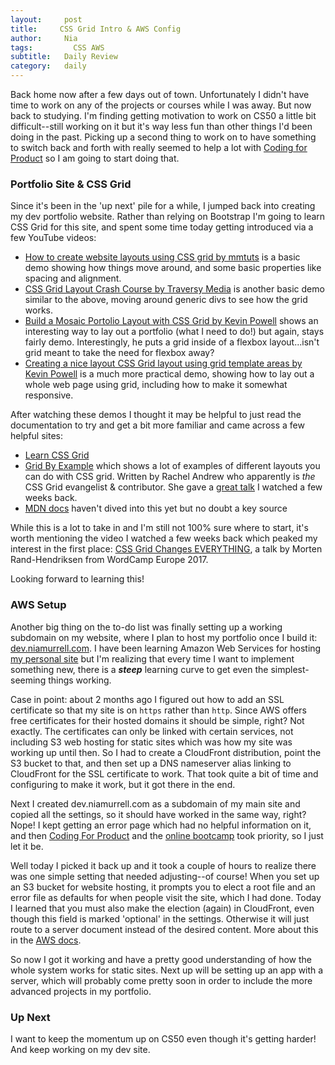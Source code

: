 ```yaml
---
layout:     post
title:     CSS Grid Intro & AWS Config
author:     Nia
tags: 		  CSS AWS
subtitle:  	Daily Review
category:   daily
---
```


Back home now after a few days out of town. Unfortunately I didn't have time to work on any of the projects or courses while I was away. But now back to studying. I'm finding getting motivation to work on CS50 a little bit difficult--still working on it but it's way less fun than other things I'd been doing in the past. Picking up a second thing to work on to have something to switch back and forth with really seemed to help a lot with [Coding for Product](https://niamurrell.github.io/search/#CodingForProduct) so I am going to start doing that.

### Portfolio Site & CSS Grid

Since it's been in the 'up next' pile for a while, I jumped back into creating my dev portfolio website. Rather than relying on Bootstrap I'm going to learn CSS Grid for this site, and spent some time today getting introduced via a few YouTube videos:

* [How to create website layouts using CSS grid by mmtuts](https://www.youtube.com/watch?v=HgwCeNVPlo0) is a basic demo showing how things move around, and some basic properties like spacing and alignment.
* [CSS Grid Layout Crash Course by Traversy Media](https://www.youtube.com/watch?v=jV8B24rSN5o) is another basic demo similar to the above, moving around generic divs to see how the grid works.
* [Build a Mosaic Portolio Layout with CSS Grid by Kevin Powell](https://www.youtube.com/watch?v=plRcoRqLriw) shows an interesting way to lay out a portfolio (what I need to do!) but again, stays fairly demo. Interestingly, he puts a grid inside of a flexbox layout...isn't grid meant to take the need for flexbox away?
* [Creating a nice layout CSS Grid layout using grid template areas by Kevin Powell](https://www.youtube.com/watch?v=v5KzBPUEgGQ) is a much more practical demo, showing how to lay out a whole web page using grid, including how to make it somewhat responsive.

After watching these demos I thought it may be helpful to just read the documentation to try and get a bit more familiar and came across a few helpful sites:

* [Learn CSS Grid](http://learncssgrid.com/)
* [Grid By Example](https://gridbyexample.com/) which shows a lot of examples of different layouts you can do with CSS grid. Written by Rachel Andrew who apparently is *the* CSS Grid evangelist & contributor. She gave a [great talk](https://www.youtube.com/watch?v=tjHOLtouElA) I watched a few weeks back.
* [MDN docs](https://developer.mozilla.org/en-US/docs/Web/CSS/CSS_Grid_Layout) haven't dived into this yet but no doubt a key source

While this is a lot to take in and I'm still not 100% sure where to start, it's worth mentioning the video I watched a few weeks back which peaked my interest in the first place: [CSS Grid Changes EVERYTHING](https://youtu.be/7kVeCqQCxlk), a talk by Morten Rand-Hendriksen from WordCamp Europe 2017.

Looking forward to learning this!


### AWS Setup

Another big thing on the to-do list was finally setting up a working subdomain on my website, where I plan to host my portfolio once I build it: [dev.niamurrell.com](https://dev.niamurrell.com). I have been learning Amazon Web Services for hosting [my personal site](https://niamurrell.com) but I'm realizing that every time I want to implement something new, there is a ***steep*** learning curve to get even the simplest-seeming things working.

Case in point: about 2 months ago I figured out how to add an SSL certificate so that my site is on `https` rather than `http`. Since AWS offers free certificates for their hosted domains it should be simple, right? Not exactly. The certificates can only be linked with certain services, not including S3 web hosting for static sites which was how my site was working up until then. So I had to create a CloudFront distribution, point the S3 bucket to that, and then set up a DNS nameserver alias linking to CloudFront for the SSL certificate to work. That took quite a bit of time and configuring to make it work, but it got there in the end.

Next I created dev.niamurrell.com as a subdomain of my main site and copied all the settings, so it should have worked in the same way, right? Nope! I kept getting an error page which had no helpful information on it, and then [Coding For Product](https://niamurrell.github.io/search/#CodingForProduct) and the [online bootcamp](https://niamurrell.github.io/daily/2017/08/06/bootcamp-wrapup/) took priority, so I just let it be.

Well today I picked it back up and it took a couple of hours to realize there was one simple setting that needed adjusting--of course! When you set up an S3 bucket for website hosting, it prompts you to elect a root file and an error file as defaults for when people visit the site, which I had done. Today I learned that you must also make the election (again) in CloudFront, even though this field is marked 'optional' in the settings. Otherwise it will just route to a server document instead of the desired content. More about this in the [AWS docs](http://docs.aws.amazon.com/AmazonCloudFront/latest/DeveloperGuide/DefaultRootObject.html).

So now I got it working and have a pretty good understanding of how the whole system works for static sites. Next up will be setting up an app with a server, which will probably come pretty soon in order to include the more advanced projects in my portfolio.


### Up Next

I want to keep the momentum up on CS50 even though it's getting harder! And keep working on my dev site.
